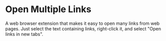 # Open Multiple Links

A web browser extension that makes it easy to open many links from web pages.
Just select the text containing links, right-click it, and select "Open links in new tabs".
